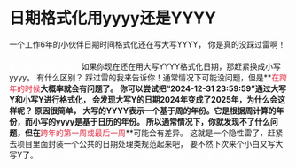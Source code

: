 # 日期格式化用yyyy还是YYYY
一个工作6年的小伙伴日期时间格式化还在写大写YYYY，  你是真的没踩过雷啊！
<font style="color:#FFFFFF;">哈喽大家好我是徐庶！需要本视频文字版的小伙伴可以在评论区扣666，里面会有更详细的图和代码。</font>
如果你现在还在用大写YYYY格式化日期，那赶紧换成小写yyyy。
有什么区别？  踩过雷的我来告诉你！通常情况下可能没问题，但是**<font style="color:#DF2A3F;">在跨年的时候</font>**大概率就会有问题了。
你可以尝试把“2024-12-31 23:59:59”通过大写Y和小写Y进行格式化， 会发现大写Y的日期2024年变成了2025年，为什么会这样呢？
原因很简单， 大写的YYYY表示一个基于周的年份。它是根据周计算的年份，而小写的yyyy是基于日历的年份。
所以通常情况下，你就发现不了什么问题，但在**<font style="color:#DF2A3F;">跨年的第一周或最后一周</font>**可能会有差异。
这就是一个隐性雷了，赶紧去项目里面封装一个公共的日期处理类规范起来吧， 要不然下次来个小白又写大写Y了。
<font style="color:#FFFFFF;">好， 如果视频对你有帮助可以给徐庶老师一个三连， 我们下期见！/</font>
